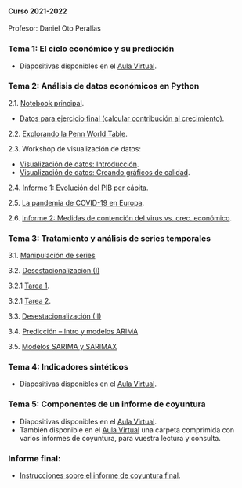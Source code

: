 #### Curso 2021-2022

Profesor: Daniel Oto Peralías

### Tema 1: El ciclo económico y su predicción

* Diapositivas disponibles en el [Aula Virtual](https://campusvirtual.upo.es/).

### Tema 2: Análisis de datos económicos en Python

2.1. [Notebook principal](https://github.com/otoperalias/Coyuntura/blob/main/clases/Tema2_I.ipynb).
* [Datos para ejercicio final (calcular contribución al crecimiento)](https://github.com/otoperalias/Coyuntura/blob/main/clases/datos/tabcntr.xlsx).

2.2. [Explorando la Penn World Table](https://github.com/otoperalias/Coyuntura/blob/main/clases/Tema2_ExplorandoPWT.ipynb).

2.3. Workshop de visualización de datos:
* [Visualización de datos: Introducción](https://otoperalias.github.io/Coyuntura/clases/Tema2_Visualizacion1).
* [Visualización de datos: Creando gráficos de calidad](https://github.com/otoperalias/Coyuntura/blob/main/clases/Tema2_Visualizacion.ipynb).

2.4. [Informe 1: Evolución del PIB per cápita](https://otoperalias.github.io/Coyuntura/clases/Tema2_Informe1).

2.5. [La pandemia de COVID-19 en Europa](https://github.com/otoperalias/Coyuntura/blob/main/clases/Tema2_Pandemia_COVID19_Europa.ipynb).

2.6. [Informe 2: Medidas de contención del virus vs. crec. económico](https://otoperalias.github.io/Coyuntura/clases/Tema2_Informe2).

### Tema 3: Tratamiento y análisis de series temporales

3.1. [Manipulación de series](https://github.com/otoperalias/Coyuntura/blob/main/clases/Tema3_I.ipynb)

3.2. [Desestacionalización (I)](https://github.com/otoperalias/Coyuntura/blob/main/clases/Tema3_II.ipynb)

3.2.1 [Tarea 1](https://otoperalias.github.io/Coyuntura/clases/Tema3_Tarea1).
  
3.2.1 [Tarea 2](https://otoperalias.github.io/Coyuntura/clases/Tema3_Tarea2).

3.3. [Desestacionalización (II)](https://github.com/otoperalias/Coyuntura/blob/main/clases/Tema3_III.ipynb)

3.4. [Predicción – Intro y modelos ARIMA](https://github.com/otoperalias/Coyuntura/blob/main/clases/Tema3_IV.ipynb)

3.5. [Modelos SARIMA y SARIMAX](https://github.com/otoperalias/Coyuntura/blob/main/clases/Tema3_V.ipynb)

### Tema 4: Indicadores sintéticos

* Diapositivas disponibles en el [Aula Virtual](https://campusvirtual.upo.es/).

### Tema 5: Componentes de un informe de coyuntura

* Diapositivas disponibles en el [Aula Virtual](https://campusvirtual.upo.es/).
* También disponible en el [Aula Virtual](https://campusvirtual.upo.es/) una carpeta comprimida con varios informes de coyuntura, para vuestra lectura y consulta.

### Informe final:
* [Instrucciones sobre el informe de coyuntura final](https://otoperalias.github.io/Coyuntura/clases/informe_final).
